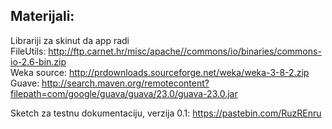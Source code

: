 
## Materijali:

Librariji za skinut da app radi <br>
FileUtils: http://ftp.carnet.hr/misc/apache//commons/io/binaries/commons-io-2.6-bin.zip <br>
Weka source: http://prdownloads.sourceforge.net/weka/weka-3-8-2.zip <br>
Guave: http://search.maven.org/remotecontent?filepath=com/google/guava/guava/23.0/guava-23.0.jar <br>

Sketch za testnu dokumentaciju, verzija 0.1:
https://pastebin.com/RuzREnru

